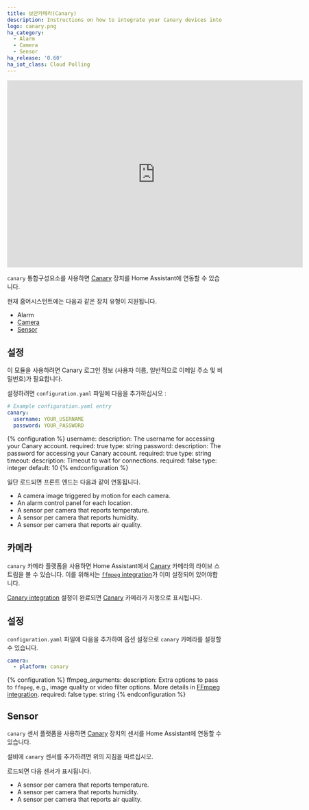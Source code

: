 ```yaml
---
title: 보안카메라(Canary)
description: Instructions on how to integrate your Canary devices into Home Assistant.
logo: canary.png
ha_category:
  - Alarm
  - Camera
  - Sensor
ha_release: '0.60'
ha_iot_class: Cloud Polling
---
```


<iframe width="690" height="437" src="https://www.youtube.com/embed/zt837RPaWNw" frameborder="0" allow="accelerometer; autoplay; encrypted-media; gyroscope; picture-in-picture" allowfullscreen></iframe>

`canary` 통합구성요소를 사용하면 [Canary](https://canary.is) 장치를 Home Assistant에 연동할 수 있습니다.

현재 홈어시스턴트에는 다음과 같은 장치 유형이 지원됩니다.

- Alarm
- [Camera](#camera)
- [Sensor](#sensor)

## 설정

이 모듈을 사용하려면 Canary 로그인 정보 (사용자 이름, 일반적으로 이메일 주소 및 비밀번호)가 필요합니다.

설정하려면 `configuration.yaml` 파일에 다음을 추가하십시오 :

```yaml
# Example configuration.yaml entry
canary:
  username: YOUR_USERNAME
  password: YOUR_PASSWORD
```

{% configuration %}
username:
  description: The username for accessing your Canary account.
  required: true
  type: string
password:
  description: The password for accessing your Canary account.
  required: true
  type: string
timeout:
  description: Timeout to wait for connections.
  required: false
  type: integer
  default: 10
{% endconfiguration %}

일단 로드되면 프론트 엔드는 다음과 같이 연동됩니다.

- A camera image triggered by motion for each camera.
- An alarm control panel for each location.
- A sensor per camera that reports temperature.
- A sensor per camera that reports humidity.
- A sensor per camera that reports air quality.

## 카메라

`canary` 카메라 플랫폼을 사용하면 Home Assistant에서 [Canary](https://canary.is) 카메라의 라이브 스트림을 볼 수 있습니다. 이를 위해서는 [`ffmpeg` integration](/integrations/ffmpeg/)가 이미 설정되어 있어야합니다.

[Canary integration](/integrations/canary/) 설정이 완료되면 [Canary](https://canary.is) 카메라가 자동으로 표시됩니다.

## 설정

`configuration.yaml` 파일에 다음을 추가하여 옵션 설정으로 `canary` 카메라를 설정할 수 있습니다.

```yaml
camera:
  - platform: canary
```

{% configuration %}
ffmpeg_arguments:
  description: Extra options to pass to `ffmpeg`, e.g., image quality or video filter options. More details in [FFmpeg integration](/integrations/ffmpeg).
  required: false
  type: string
{% endconfiguration %}

## Sensor

`canary` 센서 플랫폼을 사용하면 [Canary](https://canary.is) 장치의 센서를 Home Assistant에 연동할 수 있습니다.

설비에 `canary` 센서를 추가하려면 위의 지침을 따르십시오.

로드되면 다음 센서가 표시됩니다.

- A sensor per camera that reports temperature.
- A sensor per camera that reports humidity.
- A sensor per camera that reports air quality.
